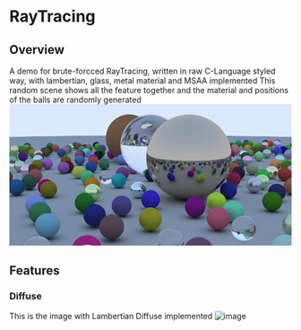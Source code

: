 # RayTracing
## Overview
A demo for brute-forcced RayTracing, written in raw C-Language styled way, with lambertian, glass, metal material and MSAA implemented 
This random scene shows all the feature together and the material and positions of the balls are randomly generated
![image](RayTracer/coverpage.png)

## Features
### Diffuse
This is the image with Lambertian Diffuse implemented
![image](RayTracer/cmake-build-debug/image_with_diffuse.ppm)
